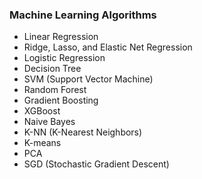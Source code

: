 ### Machine Learning Algorithms
- Linear Regression
- Ridge, Lasso, and Elastic Net Regression
- Logistic Regression
- Decision Tree
- SVM (Support Vector Machine)
- Random Forest
- Gradient Boosting
- XGBoost
- Naive Bayes
- K-NN (K-Nearest Neighbors)
- K-means
- PCA
- SGD (Stochastic Gradient Descent)